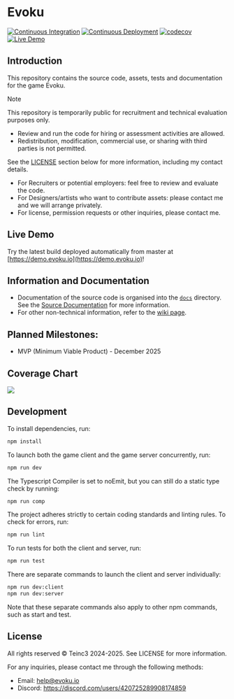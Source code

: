# Evoku

[![Continuous Integration](https://github.com/Teinc3/Evoku/actions/workflows/ci.yml/badge.svg?branch=master)](https://github.com/Teinc3/Evoku/actions/workflows/ci.yml)
[![Continuous Deployment](https://github.com/Teinc3/Evoku/actions/workflows/cd.yml/badge.svg?branch=master)](https://github.com/Teinc3/Evoku/actions/workflows/cd.yml)
[![codecov](https://codecov.io/github/Teinc3/Evoku/branch/master/graph/badge.svg?token=U83CE972IQ)](https://codecov.io/github/Teinc3/Evoku)
[![Live Demo](https://img.shields.io/badge/Live%20Demo-demo.evoku.io-blue?style=flat&logo=github&logoColor=white)](https://demo.evoku.io)


## Introduction
This repository contains the source code, assets, tests and documentation for the game Evoku.

> [!NOTE]
> This repository is temporarily public for recruitment and technical evaluation purposes only.
> - Review and run the code for hiring or assessment activities are allowed.
> - Redistribution, modification, commercial use, or sharing with third parties is not permitted.
> 
> See the [LICENSE](#license) section below for more information, including my contact details.
>
> - For Recruiters or potential employers: feel free to review and evaluate the code.
> - For Designers/artists who want to contribute assets: please contact me and we will arrange privately.
> - For license, permission requests or other inquiries, please contact me.


## Live Demo
Try the latest build deployed automatically from master at [https://demo.evoku.io](https://demo.evoku.io)!


## Information and Documentation
- Documentation of the source code is organised into the [`docs`](/docs/) directory.
See the [Source Documentation](/docs/README.md) for more information.
- For other non-technical information, refer to the [wiki page](https://github.com/Teinc3/Evoku/wiki).


## Planned Milestones:
- MVP (Minimum Viable Product) - December 2025


## Coverage Chart
<img src="https://codecov.io/github/Teinc3/Evoku/graphs/icicle.svg?token=U83CE972IQ"></img>


## Development
To install dependencies, run:
```bash
npm install
```

To launch both the game client and the game server concurrently, run:
```bash
npm run dev
```

The Typescript Compiler is set to noEmit, but you can still do a static type check by running:
```bash
npm run comp
```

The project adheres strictly to certain coding standards and linting rules. To check for errors, run:
```bash
npm run lint
```

To run tests for both the client and server, run:
```bash
npm run test
```

There are separate commands to launch the client and server individually:
```bash
npm run dev:client
npm run dev:server
```

Note that these separate commands also apply to other npm commands, such as start and test.


## License
All rights reserved © Teinc3 2024-2025.
See <a>LICENSE</a> for more information.

For any inquiries, please contact me through the following methods:
- Email: help@evoku.io
- Discord: <a>https://discord.com/users/420725289908174859</a>

